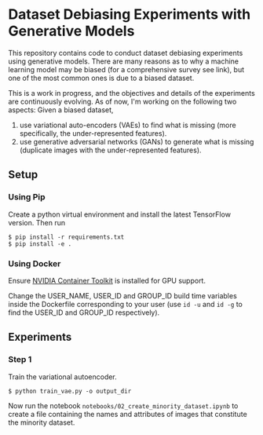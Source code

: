 # Dataset Debiasing Experiments with Generative Models

This repository contains code to conduct dataset debiasing experiments using generative models. There are many reasons as to why a machine learning model may be biased (for a comprehensive survey see link), but one of the most common ones is due to a biased dataset.

This is a work in progress, and the objectives and details of the experiments are continuously evolving. As of now, I'm working on the following two aspects:
Given a biased dataset,
1. use variational auto-encoders (VAEs) to find what is missing (more specifically, the under-represented features).
2. use generative adversarial networks (GANs) to generate what is missing (duplicate images with the under-represented features).

## Setup

### Using Pip
Create a python virtual environment and install the latest TensorFlow version. Then run
```
$ pip install -r requirements.txt
$ pip install -e .
```

### Using Docker
Ensure [NVIDIA Container Toolkit](https://github.com/NVIDIA/nvidia-docker) is installed for GPU support.

Change the USER\_NAME, USER\_ID and GROUP\_ID build time variables inside the Dockerfile corresponding to your user (use `id -u` and `id -g` to find the USER\_ID and GROUP\_ID respectively).

## Experiments

### Step 1
Train the variational autoencoder.
```
$ python train_vae.py -o output_dir
```

Now run the notebook `notebooks/02_create_minority_dataset.ipynb` to create a file containing the names and attributes of images that constitute the minority dataset.
